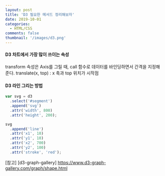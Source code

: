 ```yaml
---
layout: post
title: 'D3 필요한 메서드 정리해보자'
date: 2019-10-01
categories:
  - HTML/CSS
comments: false
thumbnail: '/images/d3.png'
---
```


#### D3 차트에서 가장 많이 쓰이는 속성

transform 속성은 Axis를 그릴 때, call 함수로 데이터를 바인딩하면서 간격을 지정해준다.
translate(x, top) : x 축과 top 위치가 시작점

#### D3 라인 그리는 방법

```js
var svg = d3
  .select('#segment')
  .append('svg')
  .attr('width', 800)
  .attr('height', 200);

svg
  .append('line')
  .attr('x1', 10)
  .attr('y1', 10)
  .attr('x2', 700)
  .attr('y2', 100)
  .attr('stroke', 'red');
```

[참고] [d3-graph-gallery] https://www.d3-graph-gallery.com/graph/shape.html
